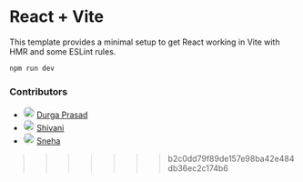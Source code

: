 # React + Vite

This template provides a minimal setup to get React working in Vite with HMR and some ESLint rules.


```bash
npm run dev

```
### Contributors

- <img src="https://github.com/Durga200422.png" alt="Narapureddy Durga Prasad" width="20" height="20" style="border-radius: 50%;"> [Durga Prasad](https://github.com/Durga200422)
- <img src="https://github.com/Shivani-Sharma-23.png" alt="Shivani Sharma" width="20" height="20" style="border-radius: 50%;"> [Shivani](https://github.com/Shivani-Sharma-23)
- <img src="https://github.com/sneha-4-22.png" alt="Shivani Sharma" width="20" height="20" style="border-radius: 50%;"> [Sneha](https://github.com/sneha-4-22)

>>>>>>> b2c0dd79f89de157e98ba42e484db36ec2c174b6
